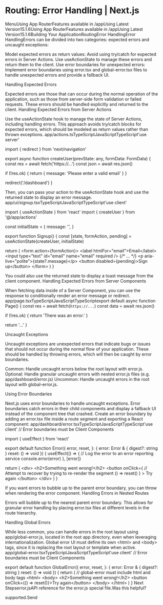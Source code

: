 # Routing: Error Handling | Next.js

<p>MenuUsing App RouterFeatures available in /appUsing Latest Version15.1.6Using App RouterFeatures available in /appUsing Latest Version15.1.6Building Your ApplicationRoutingError HandlingError HandlingErrors can be divided into two categories: expected errors and uncaught exceptions:</p>
<p>Model expected errors as return values: Avoid using try/catch for expected errors in Server Actions. Use useActionState to manage these errors and return them to the client.
Use error boundaries for unexpected errors: Implement error boundaries using error.tsx and global-error.tsx files to handle unexpected errors and provide a fallback UI.</p>
<p>Handling Expected Errors</p>
<p>Expected errors are those that can occur during the normal operation of the application, such as those from server-side form validation or failed requests. These errors should be handled explicitly and returned to the client.
Handling Expected Errors from Server Actions</p>
<p>Use the useActionState hook to manage the state of Server Actions, including handling errors. This approach avoids try/catch blocks for expected errors, which should be modeled as return values rather than thrown exceptions.
app/actions.tsTypeScriptJavaScriptTypeScript'use server'</p>
<p>import { redirect } from 'next/navigation'</p>
<p>export async function createUser(prevState: any, formData: FormData) {
const res = await fetch('https://...')
const json = await res.json()</p>
<p>if (!res.ok) {
return { message: 'Please enter a valid email' }
}</p>
<p>redirect('/dashboard')
}</p>
<p>Then, you can pass your action to the useActionState hook and use the returned state to display an error message.
app/ui/signup.tsxTypeScriptJavaScriptTypeScript'use client'</p>
<p>import { useActionState } from 'react'
import { createUser } from '@/app/actions'</p>
<p>const initialState = {
message: '',
}</p>
<p>export function Signup() {
const [state, formAction, pending] = useActionState(createUser, initialState)</p>
<p>return (
&lt;form action={formAction}&gt;
&lt;label htmlFor=&quot;email&quot;&gt;Email&lt;/label&gt;
&lt;input type=&quot;text&quot; id=&quot;email&quot; name=&quot;email&quot; required /&gt;
{/* ... */}
&lt;p aria-live=&quot;polite&quot;&gt;{state?.message}&lt;/p&gt;
&lt;button disabled={pending}&gt;Sign up&lt;/button&gt;
&lt;/form&gt;
)
}</p>
<p>You could also use the returned state to display a toast message from the client component.
Handling Expected Errors from Server Components</p>
<p>When fetching data inside of a Server Component, you can use the response to conditionally render an error message or redirect.
app/page.tsxTypeScriptJavaScriptTypeScriptexport default async function Page() {
const res = await fetch(<code>https://...</code>)
const data = await res.json()</p>
<p>if (!res.ok) {
return 'There was an error.'
}</p>
<p>return '...'
}</p>
<p>Uncaught Exceptions</p>
<p>Uncaught exceptions are unexpected errors that indicate bugs or issues that should not occur during the normal flow of your application. These should be handled by throwing errors, which will then be caught by error boundaries.</p>
<p>Common: Handle uncaught errors below the root layout with error.js.
Optional: Handle granular uncaught errors with nested error.js files (e.g. app/dashboard/error.js)
Uncommon: Handle uncaught errors in the root layout with global-error.js.</p>
<p>Using Error Boundaries</p>
<p>Next.js uses error boundaries to handle uncaught exceptions. Error boundaries catch errors in their child components and display a fallback UI instead of the component tree that crashed.
Create an error boundary by adding an error.tsx file inside a route segment and exporting a React component:
app/dashboard/error.tsxTypeScriptJavaScriptTypeScript'use client' // Error boundaries must be Client Components</p>
<p>import { useEffect } from 'react'</p>
<p>export default function Error({
error,
reset,
}: {
error: Error &amp; { digest?: string }
reset: () =&gt; void
}) {
useEffect(() =&gt; {
// Log the error to an error reporting service
console.error(error)
}, [error])</p>
<p>return (
&lt;div&gt;
&lt;h2&gt;Something went wrong!&lt;/h2&gt;
&lt;button
onClick={
// Attempt to recover by trying to re-render the segment
() =&gt; reset()
}
&gt;
Try again
&lt;/button&gt;
&lt;/div&gt;
)
}</p>
<p>If you want errors to bubble up to the parent error boundary, you can throw when rendering the error component.
Handling Errors in Nested Routes</p>
<p>Errors will bubble up to the nearest parent error boundary. This allows for granular error handling by placing error.tsx files at different levels in the route hierarchy.</p>
<p>Handling Global Errors</p>
<p>While less common, you can handle errors in the root layout using app/global-error.js, located in the root app directory, even when leveraging internationalization. Global error UI must define its own &lt;html&gt; and &lt;body&gt; tags, since it is replacing the root layout or template when active.
app/global-error.tsxTypeScriptJavaScriptTypeScript'use client' // Error boundaries must be Client Components</p>
<p>export default function GlobalError({
error,
reset,
}: {
error: Error &amp; { digest?: string }
reset: () =&gt; void
}) {
return (
// global-error must include html and body tags
&lt;html&gt;
&lt;body&gt;
&lt;h2&gt;Something went wrong!&lt;/h2&gt;
&lt;button onClick={() =&gt; reset()}&gt;Try again&lt;/button&gt;
&lt;/body&gt;
&lt;/html&gt;
)
}
Next Stepserror.jsAPI reference for the error.js special file.Was this helpful?</p>
<p>supported.Send</p>
